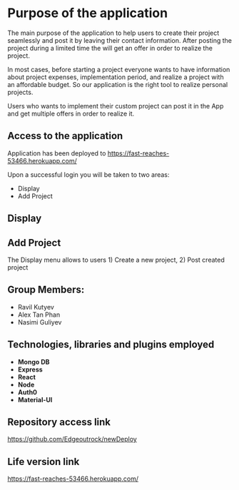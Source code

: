 # Purpose of the application

The main purpose of the application to help users to create their project seamlessly and post it by leaving their contact information. After posting the project during a limited time the will get an offer in order to realize the project. 

In most cases, before starting a project everyone wants to have information about project expenses, implementation period, and realize a project with an affordable budget. So our application is the right tool to realize personal projects.

Users who wants to implement their custom project can post it in the App and get multiple offers in order to realize it.


## Access to the application

Application has been deployed to https://fast-reaches-53466.herokuapp.com/

Upon a successful login you will be taken to two areas:  

*  Display
*  Add Project


##  Display


## Add Project

The Display menu allows to users  1) Create a new project, 2) Post created project


## Group Members:

- Ravil Kutyev
- Alex Tan Phan
- Nasimi Guliyev


## Technologies, libraries and plugins employed

- **Mongo DB**
- **Express** 
- **React** 
- **Node** 
- **Auth0**
- **Material-UI**


## Repository access link

https://github.com/Edgeoutrock/newDeploy


## Life version link

https://fast-reaches-53466.herokuapp.com/

